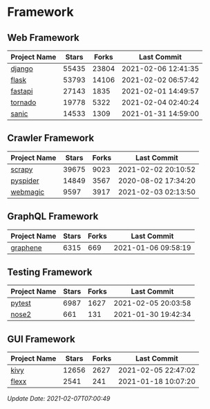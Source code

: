 # Framework

## Web Framework
| Project Name | Stars | Forks | Last Commit |
| ------------ | ----- | ----- | ----------- |
| [django](https://github.com/django/django) | 55435 | 23804 | 2021-02-06 12:41:35 |
| [flask](https://github.com/pallets/flask) | 53793 | 14106 | 2021-02-02 06:57:42 |
| [fastapi](https://github.com/tiangolo/fastapi) | 27143 | 1835 | 2021-02-01 14:49:57 |
| [tornado](https://github.com/tornadoweb/tornado) | 19778 | 5322 | 2021-02-04 02:40:24 |
| [sanic](https://github.com/sanic-org/sanic) | 14533 | 1309 | 2021-01-31 14:59:00 |

## Crawler Framework
| Project Name | Stars | Forks | Last Commit |
| ------------ | ----- | ----- | ----------- |
| [scrapy](https://github.com/scrapy/scrapy) | 39675 | 9023 | 2021-02-02 20:10:52 |
| [pyspider](https://github.com/binux/pyspider) | 14849 | 3567 | 2020-08-02 17:34:20 |
| [webmagic](https://github.com/code4craft/webmagic) | 9597 | 3917 | 2021-02-03 02:13:50 |

## GraphQL Framework
| Project Name | Stars | Forks | Last Commit |
| ------------ | ----- | ----- | ----------- |
| [graphene](https://github.com/graphql-python/graphene) | 6315 | 669 | 2021-01-06 09:58:19 |

## Testing Framework
| Project Name | Stars | Forks | Last Commit |
| ------------ | ----- | ----- | ----------- |
| [pytest](https://github.com/pytest-dev/pytest) | 6987 | 1627 | 2021-02-05 20:03:58 |
| [nose2](https://github.com/nose-devs/nose2) | 661 | 131 | 2021-01-30 19:42:34 |

## GUI Framework
| Project Name | Stars | Forks | Last Commit |
| ------------ | ----- | ----- | ----------- |
| [kivy](https://github.com/kivy/kivy) | 12656 | 2627 | 2021-02-05 22:47:02 |
| [flexx](https://github.com/flexxui/flexx) | 2541 | 241 | 2021-01-18 10:07:20 |

*Update Date: 2021-02-07T07:00:49*